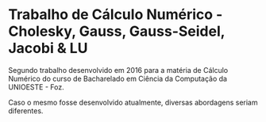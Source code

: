 # Trabalho de Cálculo Numérico - Cholesky, Gauss, Gauss-Seidel, Jacobi & LU
Segundo trabalho desenvolvido em 2016 para a matéria de Cálculo Numérico do curso de Bacharelado em Ciência da Computação da UNIOESTE - Foz. 

Caso o mesmo fosse desenvolvido atualmente, diversas abordagens seriam diferentes.
